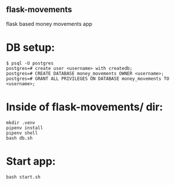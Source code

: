 ## flask-movements
flask based money movements app

# DB setup:

```
$ psql -U postgres
postgres=# create user <username> with createdb;
postgres=# CREATE DATABASE money_movements OWNER <username>;
postgres=# GRANT ALL PRIVILEGES ON DATABASE money_movements TO <username>;
```

# Inside of flask-movements/ dir:

```
mkdir .venv
pipenv install
pipenv shell
bash db.sh
```

# Start app:

```
bash start.sh
```

